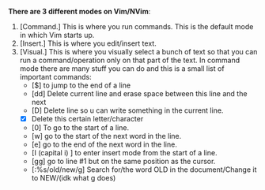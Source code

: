 **There are 3 different modes on Vim/NVim**:
1. [Command.] This is where you run commands. This is the default mode in which Vim starts up.
2. [Insert.] This is where you edit/insert text.
3. [Visual.] This is where you visually select a bunch of text so that you can run a command/operation only on that part of the text.
In command mode there are many stuff you can do and this is a small list of important commands:
	- [$] to jump to the end of a line
	- [dd] Delete current line and erase space between this line and the next
	- [D] Delete line so u can write something in the current line.
	- [x] Delete this certain letter/character
	- [0] To go to the start of a line.
	- [w] go to the start of the next word in the line.
	- [e] go to the end of the next word in the line.
	- [I (capital i) ] to enter insert mode from the start of a line.
	- [gg] go to line #1 but on the same position as the cursor.
	- [:%s/old/new/g] Search for/the word OLD in the document/Change it to NEW/(idk what g does)
	
